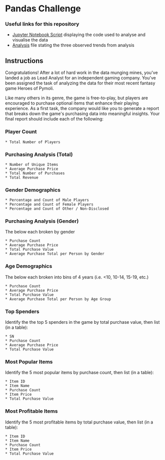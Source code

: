# Pandas Challenge

### Useful links for this repository 
* [Jupyter Notebook Script](https://github.com/presitkaur/pandas-challenge/blob/main/HerosOfPymoli.ipynb) displaying the code used to analyse and visualise the data 
* [Analysis](https://github.com/presitkaur/pandas-challenge/blob/main/Observed%20Trends/observedtrends.md) file stating the three observed trends from analysis 

## Instructions

Congratulations! After a lot of hard work in the data munging mines, you've landed a job as Lead Analyst for an independent gaming company. You've been assigned the task of analyzing the data for their most recent fantasy game Heroes of Pymoli.

Like many others in its genre, the game is free-to-play, but players are encouraged to purchase optional items that enhance their playing experience. As a first task, the company would like you to generate a report that breaks down the game's purchasing data into meaningful insights.
Your final report should include each of the following:

### Player Count

```
* Total Number of Players
```

### Purchasing Analysis (Total)

```
* Number of Unique Items
* Average Purchase Price
* Total Number of Purchases
* Total Revenue
```

### Gender Demographics

```
* Percentage and Count of Male Players
* Percentage and Count of Female Players
* Percentage and Count of Other / Non-Disclosed
```

### Purchasing Analysis (Gender)

The below each broken by gender
```
* Purchase Count
* Average Purchase Price
* Total Purchase Value
* Average Purchase Total per Person by Gender
```

### Age Demographics

The below each broken into bins of 4 years (i.e. <10, 10-14, 15-19, etc.)

```
* Purchase Count
* Average Purchase Price
* Total Purchase Value
* Average Purchase Total per Person by Age Group
```

### Top Spenders

Identify the the top 5 spenders in the game by total purchase value, then list (in a table):

```
* SN
* Purchase Count
* Average Purchase Price
* Total Purchase Value
```

### Most Popular Items

Identify the 5 most popular items by purchase count, then list (in a table):

```
* Item ID
* Item Name
* Purchase Count
* Item Price
* Total Purchase Value
```

### Most Profitable Items

Identify the 5 most profitable items by total purchase value, then list (in a table):

```
* Item ID
* Item Name
* Purchase Count
* Item Price
* Total Purchase Value
```
